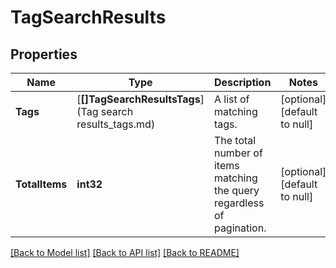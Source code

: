 # TagSearchResults

## Properties
Name | Type | Description | Notes
------------ | ------------- | ------------- | -------------
**Tags** | [**[]TagSearchResultsTags**](Tag search results_tags.md) | A list of matching tags. | [optional] [default to null]
**TotalItems** | **int32** | The total number of items matching the query regardless of pagination. | [optional] [default to null]

[[Back to Model list]](../README.md#documentation-for-models) [[Back to API list]](../README.md#documentation-for-api-endpoints) [[Back to README]](../README.md)



